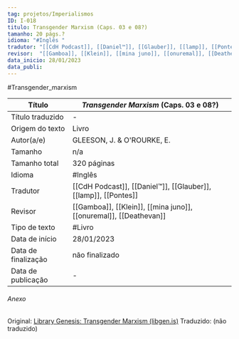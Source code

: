 ```yaml
---
tag: projetos/Imperialismos
ID: I-018
titulo: Transgender Marxism (Caps. 03 e 08?)
tamanho: 20 págs.?
idioma: "#Inglês "
tradutor: "[[CdH Podcast]], [[Daniel™]], [[Glauber]], [[lamp]], [[Pontes]]"
revisor:  "[[Gamboa]], [[Klein]], [[mina juno]], [[onuremal]], [[Deathevan]]"
data_inicio: 28/01/2023
data_publi: 
---
```

#Transgender_marxism

| Título              | _Transgender Marxism_ (Caps. 03 e 08?)                             |
| ------------------- | ----------------------------------------------------------------- |
| Título traduzido    | -                                                                 |
| Origem do texto     | Livro                                                             |
| Autor(a/e)          | GLEESON, J. & O'ROURKE, E.                                        |
| Tamanho             | n/a                                                               |
| Tamanho total       | 320 páginas                                                       |
| Idioma              | #Inglês                                                           |
| Tradutor            | [[CdH Podcast]], [[Daniel™]], [[Glauber]], [[lamp]], [[Pontes]]   |
| Revisor             | [[Gamboa]], [[Klein]], [[mina juno]], [[onuremal]], [[Deathevan]] |
| Tipo de texto       | #Livro                                                            |
| Data de início      | 28/01/2023                                                        |
| Data de finalização | não finalizado                                                    |
| Data de publicação  | -                                                                 |

###### Anexo
Original: [Library Genesis: Transgender Marxism (libgen.is)](https://libgen.is/book/index.php?md5=AFDC5C5E40805831BF268E54B0FE4408)
Traduzido: (não traduzido)